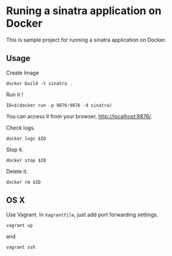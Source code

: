 # Runing a sinatra application on Docker

This is sample project for running a sinatra application on Docker.

## Usage

Create Image

```
docker build -t sinatra .
```

Run it !

```
ID=$(docker run -p 9876:9876 -d sinatra)
```

You can access it from your browser, [http://localhost:9876/](http://localhost:9876/).

Check logs. 

```
docker logs $ID
```

Stop it. 

```
docker stop $ID
```

Delete it. 

```
docker rm $ID
```

## OS X

Use Vagrant. In `Vagrantfile`, just add port forwarding settings.

```
vagrant up
```

and

```
vagrant ssh
```
